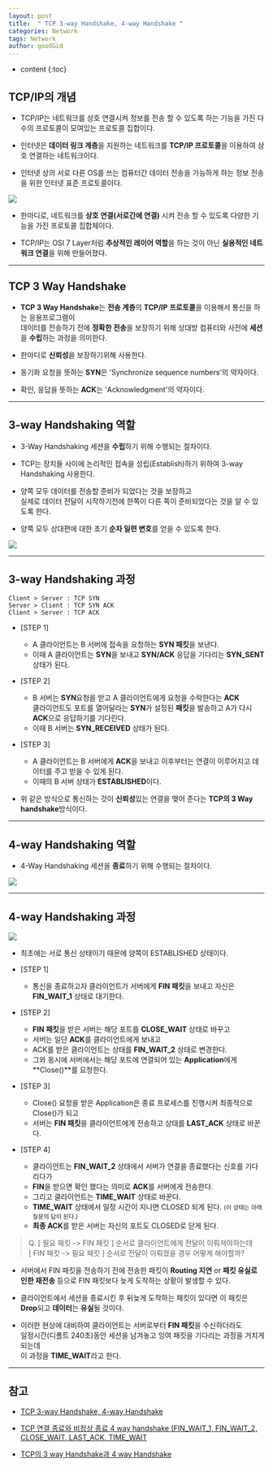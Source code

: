 ```yaml
---
layout: post
title:  " TCP 3-way Handshake, 4-way Handshake "
categories: Network
tags: Network
author: goodGid
---
```

* content
{:toc}

## TCP/IP의 개념

* TCP/IP는 네트워크를 상호 연결시켜 정보를 전송 할 수 있도록 하는 기능을 가진 다수의 프로토콜이 모여있는 프로토콜 집합이다.

* 인터넷은 **데이터 링크 계층**을 지원하는 네트워크를 **TCP/IP 프로토콜**을 이용하여 상호 연결하는 네트워크이다.

* 인터넷 상의 서로 다른 OS를 쓰는 컴퓨터간 데이터 전송을 가능하게 하는 정보 전송을 위한 인터넷 표준 프로토콜이다.

![](/assets/img/network/tcp_ip_3way_4way_3.png)











* 한마디로, 네트워크를 **상호 연결(서로간에 연결)** 시켜 전송 할 수 있도록 다양한 기능을 가진 프로토콜 집합체이다.

* TCP/IP는 OSI 7 Layer처럼 **추상적인 레이어 역할**을 하는 것이 아닌 **실용적인 네트워크 연결**을 위해 만들어졌다.


---

## TCP 3 Way Handshake

* **TCP 3 Way Handshake**는 **전송 계층**의 **TCP/IP 프로토콜**을 이용해서 통신을 하는 응용프로그램이 <br> 데이터를 전송하기 전에 **정확한 전송**을 보장하기 위해 상대방 컴퓨터와 사전에 **세션**을 **수립**하는 과정을 의미한다. 

* 한마디로 **신뢰성**을 보장하기위해 사용한다.

* 동기화 요청을 뜻하는 **SYN**은 'Synchronize sequence numbers'의 약자이다.

* 확인, 응답을 뜻하는 **ACK**는 'Acknowledgment'의 약자이다.

---

## 3-way Handshaking 역할

* 3-Way Handshaking 세션을 **수립**하기 위해 수행되는 절차이다.

* TCP는 장치들 사이에 논리적인 접속을 성립(Establish)하기 위하여 3-way Handshaking 사용한다.

* 양쪽 모두 데이터를 전송할 준비가 되었다는 것을 보장하고 <br> 실제로 데이터 전달이 시작하기전에 한쪽이 다른 쪽이 준비되었다는 것을 알 수 있도록 한다.

* 양쪽 모두 상대편에 대한 초기 **순차 일련 변호**를 얻을 수 있도록 한다. 


![](/assets/img/network/tcp_ip_3way_4way_1.png)


---

## 3-way Handshaking 과정

```
Client > Server : TCP SYN
Server > Client : TCP SYN ACK
Client > Server : TCP ACK
```
* [STEP 1]
    - A 클라이언트는 B 서버에 접속을 요청하는 **SYN 패킷**을 보낸다. 
    - 이때 A 클라이언트는 **SYN**을 보내고 **SYN/ACK** 응답을 기다리는 **SYN_SENT** 상태가 된다.


* [STEP 2] 
    - B 서버는 **SYN**요청을 받고 A 클라이언트에게 요청을 수락한다는 **ACK** <br> 클라이언트도 포트를 열어달라는 **SYN**가 설정된 **패킷**을 발송하고 A가 다시 **ACK**으로 응답하기를 기다린다. 
    - 이때 B 서버는 **SYN_RECEIVED** 상태가 된다.



* [STEP 3]
    - A 클라이언트는 B 서버에게 **ACK**을 보내고 이후부터는 연결이 이루어지고 데이터를 주고 받을 수 있게 된다.
    - 이때의 B 서버 상태가 **ESTABLISHED**이다.


* 위 같은 방식으로 통신하는 것이 **신뢰성**있는 연결을 맺어 준다는 **TCP의 3 Way handshake**방식이다.



---

## 4-way Handshaking 역할

* 4-Way Handshaking 세션을 **종료**하기 위해 수행되는 절차이다.

![](/assets/img/network/tcp_ip_3way_4way_2.png)


---

## 4-way Handshaking 과정

![](/assets/img/network/tcp_ip_3way_4way_4.png)

* 최초에는 서로 통신 상태이기 때문에 양쪽이 ESTABLISHED 상태이다.


* [STEP 1]
    - 통신을 종료하고자 클라이언트가 서버에게 **FIN 패킷**을 보내고 자신은 **FIN_WAIT_1** 상태로 대기한다.

* [STEP 2] 
    - **FIN 패킷**을 받은 서버는 해당 포트를 **CLOSE_WAIT** 상태로 바꾸고 
    - 서버는 일단 **ACK**를 클라이언트에게 보내고
    - ACK를 받은 클라이언트는 상태를 **FIN_WAIT_2** 상태로 변경한다.
    - 그와 동시에 서버에서는 해당 포트에 연결되어 있는 **Application**에게 **Close()**를 요청한다.


* [STEP 3]
    - Close() 요청을 받은 Application은 종료 프로세스를 진행시켜 최종적으로 Close()가 되고
    - 서버는 **FIN 패킷**을 클라이언트에게 전송하고 상태를 **LAST_ACK** 상태로 바꾼다.

* [STEP 4]
    - 클라이언트는 **FIN_WAIT_2** 상태에서 서버가 연결을 종료했다는 신호를 기다리다가
    - **FIN**을 받으면 확인 했다는 의미로 **ACK**를 서버에게 전송한다.
    - 그리고 클라이언트는 **TIME_WAIT** 상태로 바꾼다. 
    - **TIME_WAIT** 상태에서 일정 시간이 지나면 CLOSED 되게 된다. <small> (이 상태는 아래 질문의 답이 된다.) </small>
    - **최종 ACK**를 받은 서버는 자신의 포트도 CLOSED로 닫게 된다.


> Q. [ 필요 패킷 -> FIN 패킷 ] 순서로 클라이언트에게 전달이 이뤄져야하는데 <br> [ FIN 패킷 -> 필요 패킷 ] 순서로 전달이 이뤄졌을 경우 어떻게 해야할까?

* 서버에서 FIN 패킷을 전송하기 전에 전송한 패킷이 **Routing 지연** or **패킷 유실로 인한 재전송** 등으로 FIN 패킷보다 늦게 도착하는 상황이 발생할 수 있다.

* 클라이언트에서 세션을 종료시킨 후 뒤늦게 도착하는 패킷이 있다면 이 패킷은 **Drop**되고 **데이터**는 **유실**될 것이다. 

* 이러한 현상에 대비하여 클라이언트는 서버로부터 **FIN 패킷**을 수신하더라도 <br> 일정시간(디폴트 240초)동안 세션을 남겨놓고 잉여 패킷을 기다리는 과정을 거치게 되는데 <br> 이 과정을 **TIME_WAIT**라고 한다.

---

## 참고

* [TCP 3-way Handshake, 4-way Handshake](http://lelumiere.tistory.com/10?category=670812)

* [TCP 연결 종료와 비정상 종료 4 way handshake (FIN_WAIT_1, FIN_WAIT_2, CLOSE_WAIT, LAST_ACK, TIME_WAIT](http://hyeonstorage.tistory.com/287)

* [TCP의 3 way Handshake과 4 way Handshake](http://needjarvis.tistory.com/157)
 






